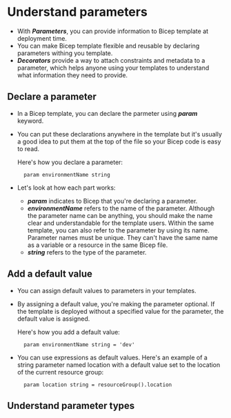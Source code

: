 
# Understand parameters

- With <b><i>Parameters</i></b>, you can provide information to Bicep template at deployment time.
- You can make Bicep template flexible and reusable by declaring parameters withing you template.
- <b><i>Decorators</i></b> provide a way to attach constraints and metadata to a parameter, which helps anyone using your templates to understand what information they need to provide.

## Declare a parameter

- In a Bicep template, you can declare the parmeter using <b><i>param</i></b> keyword.
- You can put these declarations anywhere in the template but it's usually a good idea to put them at the top of the file so your Bicep code is easy to read.

    Here's how you declare a parameter:

        param environmentName string

- Let's look at how each part works:

    * <b><i>param</i></b> indicates to Bicep that you're declaring a parameter.
    * <b><i>environmentName</i></b> refers to the name of the parameter. Although the parameter name can be anything, you should make the name clear and understandable for the template users. Within the same template, you can also refer to the parameter by using its name. Parameter names must be unique. They can't have the same name as a variable or a resource in the same Bicep file.
    * <b><i>string</i></b> refers to the type of the parameter.

## Add a default value

- You can assign default values to parameters in your templates. 
- By assigning a default value, you're making the parameter optional. If the template is deployed without a specified value for the parameter, the default value is assigned.

    Here's how you add a default value:

        param environmentName string = 'dev'

- You can use expressions as default values. Here's an example of a string parameter named location with a default value set to the location of the current resource group:

        param location string = resourceGroup().location


## Understand parameter types




